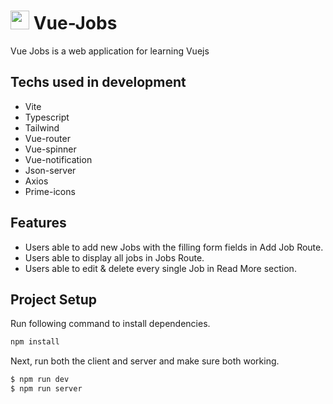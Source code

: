 # <img src="https://cdn.jsdelivr.net/gh/devicons/devicon@latest/icons/vuejs/vuejs-original.svg" width="30" height="30" /> Vue-Jobs 

Vue Jobs is a web application for learning Vuejs

## Techs used in development
- Vite
- Typescript
- Tailwind
- Vue-router
- Vue-spinner
- Vue-notification
- Json-server
- Axios
- Prime-icons

## Features
- Users able to add new Jobs with the filling form fields in Add Job Route.
- Users able to display all jobs in Jobs Route.
- Users able to edit & delete every single Job in Read More section.

## Project Setup

Run following command to install dependencies.
```sh
npm install
```
Next, run both the client and server and make sure both working.
```sh
$ npm run dev
$ npm run server
```
